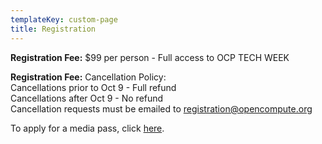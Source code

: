 ```yaml
---
templateKey: custom-page
title: Registration
---
```

**Registration Fee:** $99 per person - Full access to OCP TECH WEEK

**Registration Fee:** Cancellation Policy:\
Cancellations prior to Oct 9 - Full refund\
Cancellations after Oct 9 - No refund\
Cancellation requests must be emailed to [registration@opencompute.org](mailto:registration@opencompute.org)

To apply for a media pass, click [here](https://docs.google.com/forms/d/e/1FAIpQLSfsDVYfSGmYX7RFATkaowYht-NcazHWPtDAtfHGjwDuGYtfMw/viewform "Apply for a media pass here").
